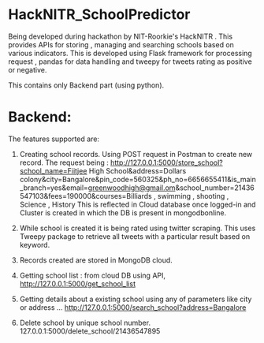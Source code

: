 # HackNITR_SchoolPredictor
Being developed during hackathon by NIT-Roorkie's HackNITR . This provides APIs for storing , managing and searching schools based on various indicators.
This is developed using Flask framework for processing request , pandas for data handling and tweepy for tweets rating as positive or negative.

This contains only Backend part (using python).

# Backend:
The features supported are:
1) Creating school records.
Using POST request in Postman to create new record. The request being :
http://127.0.0.1:5000/store_school?school_name=Fiitjee High School&address=Dollars colony&city=Bangalore&pin_code=560325&ph_no=6656655411&is_main_branch=yes&email=greenwoodhigh@gmail.om&school_number=21436547103&fees=190000&courses=Billiards , swimming , shooting , Science , History
This is reflected in Cloud database once logged-in and Cluster is created in which the DB is present in mongodbonline.

2) While school is created it is being rated using twitter scraping.
This uses Tweepy package to retrieve all tweets with a particular result based on keyword.

3) Records created are stored in MongoDB cloud.


4) Getting school list : from cloud DB
using API, 
http://127.0.0.1:5000/get_school_list

5) Getting details about a existing school using any of parameters like city or address ...
http://127.0.0.1:5000/search_school?address=Bangalore


6) Delete school by unique school number.
127.0.0.1:5000/delete_school/21436547895

